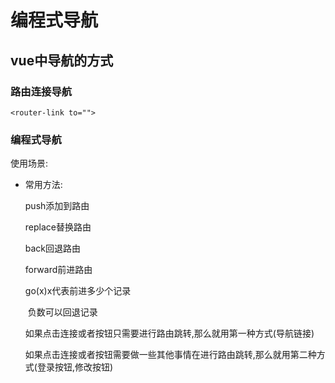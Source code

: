 # 编程式导航

## vue中导航的方式

### 路由连接导航

`<router-link to="">`

### 编程式导航

使用场景:

- 常用方法:

  push添加到路由

  replace替换路由

  back回退路由

  forward前进路由

  go(x)x代表前进多少个记录

  ​			负数可以回退记录

  如果点击连接或者按钮只需要进行路由跳转,那么就用第一种方式(导航链接)

  如果点击连接或者按钮需要做一些其他事情在进行路由跳转,那么就用第二种方式(登录按钮,修改按钮)

  